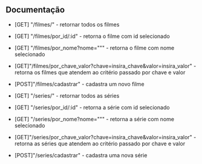 ## Documentação

- [GET] "/filmes/" - retornar todos os filmes

- [GET] "/filmes/por_id/:id" - retorna o filme com id selecionado

- [GET] "/filmes/por_nome?nome=""" - retorna o filme com nome selecionado

- [GET]"/filmes/por_chave_valor?chave=insira_chave&valor=insira_valor" - retorna os filmes que atendem ao critério passado por chave e valor

- [POST]"/filmes/cadastrar" - cadastra um novo filme


- [GET] "/series/" - retornar todos as séries

- [GET] "/series/por_id/:id" - retorna a série com id selecionado

- [GET] "/series/por_nome?nome=""" - retorna a série com nome selecionado

- [GET]"/series/por_chave_valor?chave=insira_chave&valor=insira_valor" - retorna as séries que atendem ao critério passado por chave e valor

- [POST]"/series/cadastrar" - cadastra uma nova série